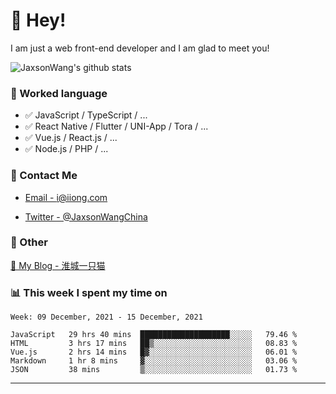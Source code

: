 # 👋 Hey!

I am just a web front-end developer and I am glad to meet you!

![JaxsonWang's github stats](https://github-readme-stats.vercel.app/api?username=JaxsonWang&&show_icons=true&&title_color=1abc9c&&icon_color=1abc9c)


### 📝 Worked language

- ✅ JavaScript / TypeScript / ...
- ✅ React Native / Flutter / UNI-App / Tora / ...
- ✅ Vue.js / React.js / ...
- ✅ Node.js / PHP / ...

### 📮 Contact Me

- [Email - i@iiong.com](mailto:i@iiong.com)

- [Twitter - @JaxsonWangChina](https://twitter.com/JaxsonWangChina)

### 🤪 Other

[📌 My Blog - 淮城一只猫](https://iiong.com)

### 📊 This week I spent my time on

<!--START_SECTION:waka-->
```text
Week: 09 December, 2021 - 15 December, 2021

JavaScript   29 hrs 40 mins  ████████████████████░░░░░   79.46 % 
HTML         3 hrs 17 mins   ██▒░░░░░░░░░░░░░░░░░░░░░░   08.83 % 
Vue.js       2 hrs 14 mins   █▓░░░░░░░░░░░░░░░░░░░░░░░   06.01 % 
Markdown     1 hr 8 mins     ▓░░░░░░░░░░░░░░░░░░░░░░░░   03.06 % 
JSON         38 mins         ▒░░░░░░░░░░░░░░░░░░░░░░░░   01.73 % 
```
<!--END_SECTION:waka-->

---
